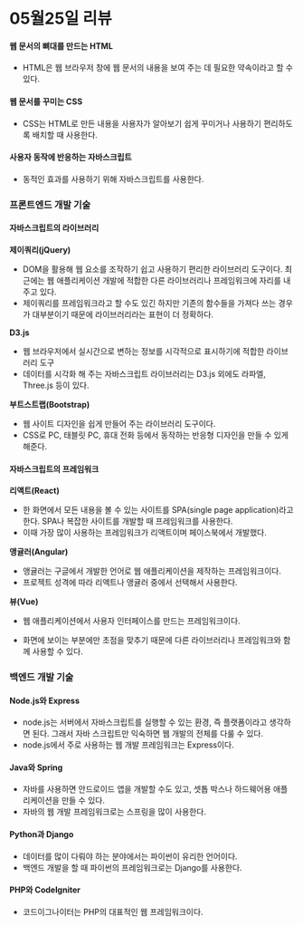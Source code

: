 # 05월25일 리뷰 

#### 웹 문서의 뼈대를 만드는 HTML

- HTML은 웹 브라우저 창에 웹 문서의 내용을 보여 주는 데 필요한 약속이라고 할 수 있다.

#### 웹 문서를 꾸미는 CSS

- CSS는 HTML로 만든 내용을 사용자가 알아보기 쉽게 꾸미거나 사용하기 편리하도록 배치할 때 사용한다.

#### 사용자 동작에 반응하는 자바스크립트

- 동적인 효과를 사용하기 위해 자바스크립트를 사용한다.

  

### 프론트엔드 개발 기술

#### 자바스크립트의 라이브러리

**제이쿼리(jQuery)**

- DOM을 활용해 웹 요소를 조작하기 쉽고 사용하기 편리한 라이브러리 도구이다. 최근에는 웹 애플리케이션 개발에 적합한 다른 라이브러리나 프레임워크에 자리를 내주고 있다.
- 제이쿼리를 프레임워크라고 할 수도 있긴 하지만 기존의 함수들을 가져다 쓰는 경우가 대부분이기 때문에 라이브러리라는 표현이 더 정확하다.

**D3.js**

- 웹 브라우저에서 실시간으로 변하는 정보를 시각적으로 표시하기에 적합한 라이브러리 도구
- 데이터를 시각화 해 주는 자바스크립트 라이브러리는 D3.js 외에도 라파엘, Three.js 등이 있다.

**부트스트랩(Bootstrap)**

- 웹 사이트 디자인을 쉽게 만들어 주는 라이브러리 도구이다.
- CSS로 PC, 태블릿 PC, 휴대 전화 등에서 동작하는 반응형 디자인을 만들 수 있게 해준다.

#### 자바스크립트의 프레임워크

**리액트(React)**

- 한 화면에서 모든 내용을 볼 수 있는 사이트를 SPA(single page application)라고 한다. SPA나 복잡한 사이트를 개발할 때 프레임워크를 사용한다.
- 이때 가장 많이 사용하는 프레임워크가 리액트이며 페이스북에서 개발했다.

**앵귤러(Angular)**

- 앵귤러는 구글에서 개발한 언어로 웹 애플리케이션을 제작하는 프레임워크이다.
- 프로젝트 성격에 따라 리액트나 앵귤러 중에서 선택해서 사용한다.

**뷰(Vue)**

- 웹 애플리케이션에서 사용자 인터페이스를 만드는 프레임워크이다.

- 화면에 보이는 부분에만 초점을 맞추기 때문에 다른 라이브러리나 프레임워크와 함께 사용할 수 있다.

  

### 백엔드 개발 기술

#### Node.js와 Express

- node.js는 서버에서 자바스크립트를 실행할 수 있는 환경, 즉 플랫폼이라고 생각하면 된다. 그래서 자바 스크립트만 익숙하면 웹 개발의 전체를 다룰 수 있다.
- node.js에서 주로 사용하는 웹 개발 프레임워크는 Express이다.

#### Java와 Spring

- 자바를 사용하면 안드로이드 앱을 개발할 수도 있고, 셋톱 박스나 하드웨어용 애플리케이션을 만들 수 있다.
- 자바의 웹 개발 프레임워크로는 스프링을 많이 사용한다.

#### Python과 Django

- 데이터를 많이 다뤄야 하는 분야에서는 파이썬이 유리한 언어이다.
- 백엔드 개발을 할 때 파이썬의 프레임워크로는 Django를 사용한다.

#### PHP와 CodeIgniter

- 코드이그나이터는 PHP의 대표적인 웹 프레임워크이다.